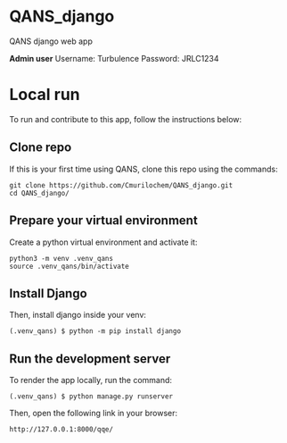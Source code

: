 # QANS_django

QANS django web app

**Admin user**
Username: Turbulence
Password: JRLC1234


# Local run
To run and contribute to this app, follow the instructions below:

## Clone repo
If this is your first time using QANS, clone this repo using the commands:

```console
git clone https://github.com/Cmurilochem/QANS_django.git
cd QANS_django/
```

## Prepare your virtual environment
Create a python virtual environment and activate it:

```console
python3 -m venv .venv_qans
source .venv_qans/bin/activate
```

## Install Django
Then, install django inside your venv:

```console
(.venv_qans) $ python -m pip install django
```

## Run the development server
To render the app locally, run the command:

```console
(.venv_qans) $ python manage.py runserver
```

Then, open the following link in your browser:

```
http://127.0.0.1:8000/qqe/
```


